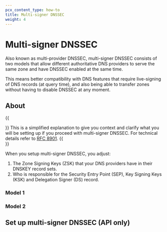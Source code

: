 ```yaml
---
pcx_content_type: how-to
title: Multi-signer DNSSEC
weight: 4
---
```


# Multi-signer DNSSEC

Also known as multi-provider DNSSEC, multi-signer DNSSEC consists of two models that allow different authoritative DNS providers to serve the same zone and have DNSSEC enabled at the same time.

This means better compatibility with DNS features that require live-signing of DNS records (at query time), and also being able to transfer zones without having to disable DNSSEC at any moment.

## About

{{<Aside>}}
This is a simplified explanation to give you context and clarify what you will be setting up if you proceed with multi-signer DNSSEC. For technical details refer to [RFC 8901](https://datatracker.ietf.org/doc/html/rfc8901).
{{</Aside>}}

When you setup multi-signer DNSSEC, you adjust:

1. The Zone Signing Keys (ZSK) that your DNS providers have in their DNSKEY record sets.
2. Who is responsible for the Security Entry Point (SEP), Key Signing Keys (KSK) and Delegation Signer (DS) record.

### Model 1

### Model 2

## Set up multi-signer DNSSEC (API only)
